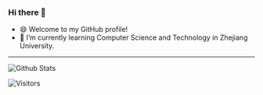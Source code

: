 ### Hi there 👋

- 😄 Welcome to my GitHub profile!
- 🌱 I’m currently learning Computer Science and Technology in Zhejiang University.

---
![Github Stats](https://github-readme-stats.vercel.app/api?username=iamNCJ&show_icons=true&hide_border=true)

![Visitors](https://visitor-badge.laobi.icu/badge?page_id=iamNCJ)

<!--
**iamNCJ/iamNCJ** is a ✨ _special_ ✨ repository because its `README.md` (this file) appears on your GitHub profile.

Here are some ideas to get you started:

- 🔭 I’m currently working on ...
- 🌱 I’m currently learning ...
- 👯 I’m looking to collaborate on ...
- 🤔 I’m looking for help with ...
- 💬 Ask me about ...
- 📫 How to reach me: ...
- 😄 Pronouns: ...
- ⚡ Fun fact: ...
-->
